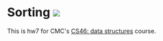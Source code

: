 # Sorting ![](https://api.travis-ci.com/peter-dimitrov/sorting.svg?branch=master)

This is hw7 for CMC's [CS46: data structures](https://github.com/mikeizbicki/cmc-csci046) course.
